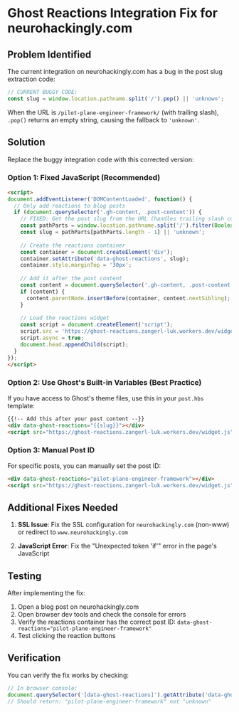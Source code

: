 # Ghost Reactions Integration Fix for neurohackingly.com

## Problem Identified

The current integration on neurohackingly.com has a bug in the post slug extraction code:

```javascript
// CURRENT BUGGY CODE:
const slug = window.location.pathname.split('/').pop() || 'unknown';
```

When the URL is `/pilot-plane-engineer-framework/` (with trailing slash), `.pop()` returns an empty string, causing the fallback to `'unknown'`.

## Solution

Replace the buggy integration code with this corrected version:

### Option 1: Fixed JavaScript (Recommended)

```html
<script>
document.addEventListener('DOMContentLoaded', function() {
  // Only add reactions to blog posts
  if (document.querySelector('.gh-content, .post-content')) {
    // FIXED: Get the post slug from the URL (handles trailing slash correctly)
    const pathParts = window.location.pathname.split('/').filter(Boolean);
    const slug = pathParts[pathParts.length - 1] || 'unknown';
    
    // Create the reactions container
    const container = document.createElement('div');
    container.setAttribute('data-ghost-reactions', slug);
    container.style.marginTop = '30px';
    
    // Add it after the post content
    const content = document.querySelector('.gh-content, .post-content');
    if (content) {
      content.parentNode.insertBefore(container, content.nextSibling);
    }
    
    // Load the reactions widget
    const script = document.createElement('script');
    script.src = 'https://ghost-reactions.zangerl-luk.workers.dev/widget.js';
    script.async = true;
    document.head.appendChild(script);
  }
});
</script>
```

### Option 2: Use Ghost's Built-in Variables (Best Practice)

If you have access to Ghost's theme files, use this in your `post.hbs` template:

```html
{{!-- Add this after your post content --}}
<div data-ghost-reactions="{{slug}}"></div>
<script src="https://ghost-reactions.zangerl-luk.workers.dev/widget.js" async></script>
```

### Option 3: Manual Post ID

For specific posts, you can manually set the post ID:

```html
<div data-ghost-reactions="pilot-plane-engineer-framework"></div>
<script src="https://ghost-reactions.zangerl-luk.workers.dev/widget.js" async></script>
```

## Additional Fixes Needed

1. **SSL Issue**: Fix the SSL configuration for `neurohackingly.com` (non-www) or redirect to `www.neurohackingly.com`

2. **JavaScript Error**: Fix the "Unexpected token 'if'" error in the page's JavaScript

## Testing

After implementing the fix:

1. Open a blog post on neurohackingly.com
2. Open browser dev tools and check the console for errors
3. Verify the reactions container has the correct post ID: `data-ghost-reactions="pilot-plane-engineer-framework"`
4. Test clicking the reaction buttons

## Verification

You can verify the fix works by checking:

```javascript
// In browser console:
document.querySelector('[data-ghost-reactions]').getAttribute('data-ghost-reactions')
// Should return: "pilot-plane-engineer-framework" not "unknown"
```